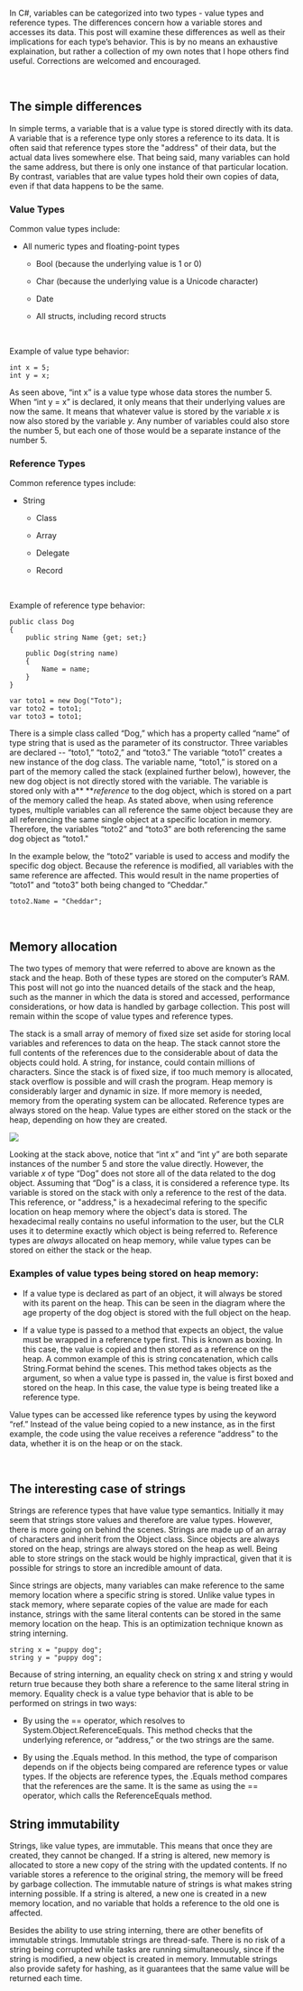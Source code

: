 In C\#, variables can be categorized into two types - value types and reference
types. The differences concern how a variable stores and accesses its data. This
post will examine these differences as well as their implications for each
type’s behavior. This is by no means an exhaustive explaination, but rather a
collection of my own notes that I hope others find useful. Corrections are
welcomed and encouraged.

 

The simple differences
----------------------

In simple terms, a variable that is a value type is stored directly with its
data. A variable that is a reference type only stores a reference to its data.
It is often said that reference types store the "address" of their data, but the
actual data lives somewhere else. That being said, many variables can hold the
same address, but there is only one instance of that particular location. By
contrast, variables that are value types hold their own copies of data, even if
that data happens to be the same.

### Value Types

Common value types include:

-   All numeric types and floating-point types

    -   Bool (because the underlying value is 1 or 0)

    -   Char (because the underlying value is a Unicode character)

    -   Date

    -   All structs, including record structs

 

Example of value type behavior:

~~~~~~~~~~~~~~~~~~~~~~~~~~~~~~~~~~~~~~~~~~~~~~~~~~~~~~~~~~~~~~~~~~~~~~~~~~~~~~~~
int x = 5;
int y = x;
~~~~~~~~~~~~~~~~~~~~~~~~~~~~~~~~~~~~~~~~~~~~~~~~~~~~~~~~~~~~~~~~~~~~~~~~~~~~~~~~

As seen above, “int x” is a value type whose data stores the number 5. When “int
y = x” is declared, it only means that their underlying values are now the same.
It means that whatever value is stored by the variable *x* is now also stored by
the variable *y*. Any number of variables could also store the number 5, but
each one of those would be a separate instance of the number 5.

### Reference Types

Common reference types include:

-   String

    -   Class

    -   Array

    -   Delegate

    -   Record

     

Example of reference type behavior:

~~~~~~~~~~~~~~~~~~~~~~~~~~~~~~~~~~~~~~~~~~~~~~~~~~~~~~~~~~~~~~~~~~~~~~~~~~~~~~~~
public class Dog
{
    public string Name {get; set;}

    public Dog(string name)
    {
        Name = name;
    }
}

var toto1 = new Dog("Toto");
var toto2 = toto1;
var toto3 = toto1;
~~~~~~~~~~~~~~~~~~~~~~~~~~~~~~~~~~~~~~~~~~~~~~~~~~~~~~~~~~~~~~~~~~~~~~~~~~~~~~~~

There is a simple class called “Dog,” which has a property called “name” of type
string that is used as the parameter of its constructor. Three variables are
declared -- “toto1,” “toto2,” and “toto3.” The variable “toto1” creates a new
instance of the dog class. The variable name, “toto1,” is stored on a part of
the memory called the stack (explained further below), however, the new dog
object is not directly stored with the variable. The variable is stored only
with a** ***reference* to the dog object, which is stored on a part of the
memory called the heap. As stated above, when using reference types, multiple
variables can all reference the same object because they are all referencing the
same single object at a specific location in memory. Therefore, the variables
“toto2” and “toto3” are both referencing the same dog object as “toto1."

In the example below, the “toto2” variable is used to access and modify the
specific dog object. Because the reference is modified, all variables with the
same reference are affected. This would result in the name properties of “toto1”
and “toto3” both being changed to “Cheddar.”

~~~~~~~~~~~~~~~~~~~~~~~~~~~~~~~~~~~~~~~~~~~~~~~~~~~~~~~~~~~~~~~~~~~~~~~~~~~~~~~~
toto2.Name = "Cheddar";
~~~~~~~~~~~~~~~~~~~~~~~~~~~~~~~~~~~~~~~~~~~~~~~~~~~~~~~~~~~~~~~~~~~~~~~~~~~~~~~~

 

Memory allocation
-----------------

The two types of memory that were referred to above are known as the stack and
the heap. Both of these types are stored on the computer’s RAM. This post will
not go into the nuanced details of the stack and the heap, such as the manner in
which the data is stored and accessed, performance considerations, or how data
is handled by garbage collection. This post will remain within the scope of
value types and reference types.

The stack is a small array of memory of fixed size set aside for storing local
variables and references to data on the heap. The stack cannot store the full
contents of the references due to the considerable about of data the objects
could hold. A string, for instance, could contain millions of characters.  Since
the stack is of fixed size, if too much memory is allocated, stack overflow is
possible and will crash the program. Heap memory is considerably larger and
dynamic in size. If more memory is needed, memory from the operating system can
be allocated. Reference types are always stored on the heap. Value types are
either stored on the stack or the heap, depending on how they are created.

![](../Downloads/smaller.jpg)

Looking at the stack above, notice that “int x” and “int y” are both separate
instances of the number 5 and store the value directly. However, the variable
*x* of type “Dog” does not store all of the data related to the dog object.
Assuming that “Dog” is a class, it is considered a reference type. Its variable
is stored on the stack with only a reference to the rest of the data. This
reference, or "address," is a hexadecimal refering to the specific location on
heap memory where the object's data is stored. The hexadecimal really contains
no useful information to the user, but the CLR uses it to determine exactly
which object is being referred to. Reference types are *always* allocated on
heap memory, while value types can be stored on either the stack or the heap.

### Examples of value types being stored on heap memory:

-   If a value type is declared as part of an object, it will always be stored
    with its parent on the heap. This can be seen in the diagram where the age
    property of the dog object is stored with the full object on the heap.

-   If a value type is passed to a method that expects an object, the value must
    be wrapped in a reference type first. This is known as boxing. In this case,
    the value is copied and then stored as a reference on the heap. A common
    example of this is string concatenation, which calls String.Format behind
    the scenes. This method takes objects as the argument, so when a value type
    is passed in, the value is first boxed and stored on the heap. In this case,
    the value type is being treated like a reference type.

Value types can be accessed like reference types by using the keyword “ref.”
Instead of the value being copied to a new instance, as in the first example,
the code using the value receives a reference “address” to the data, whether it
is on the heap or on the stack.

 

The interesting case of strings
-------------------------------

Strings are reference types that have value type semantics. Initially it may
seem that strings store values and therefore are value types. However, there is
more going on behind the scenes. Strings are made up of an array of characters
and inherit from the Object class. Since objects are always stored on the heap,
strings are always stored on the heap as well. Being able to store strings on
the stack would be highly impractical, given that it is possible for strings to
store an incredible amount of data.

Since strings are objects, many variables can make reference to the same memory
location where a specific string is stored. Unlike value types in stack memory,
where separate copies of the value are made for each instance, strings with the
same literal contents can be stored in the same memory location on the heap.
This is an optimization technique known as string interning.

~~~~~~~~~~~~~~~~~~~~~~~~~~~~~~~~~~~~~~~~~~~~~~~~~~~~~~~~~~~~~~~~~~~~~~~~~~~~~~~~
string x = "puppy dog";
string y = "puppy dog";
~~~~~~~~~~~~~~~~~~~~~~~~~~~~~~~~~~~~~~~~~~~~~~~~~~~~~~~~~~~~~~~~~~~~~~~~~~~~~~~~

Because of string interning, an equality check on string x and string y would
return true because they both share a reference to the same literal string in
memory. Equality check is a value type behavior that is able to be performed on
strings in two ways:

-   By using the == operator, which resolves to System.Object.ReferenceEquals.
    This method checks that the underlying reference, or “address,” or the two
    strings are the same.

-   By using the .Equals method. In this method, the type of comparison depends
    on if the objects being compared are reference types or value types. If the
    objects are reference types, the .Equals method compares that the references
    are the same. It is the same as using the == operator, which calls the
    ReferenceEquals method.

String immutability
-------------------

Strings, like value types, are immutable. This means that once they are created,
they cannot be changed. If a string is altered, new memory is allocated to store
a new copy of the string with the updated contents. If no variable stores a
reference to the original string, the memory will be freed by garbage
collection. The immutable nature of strings is what makes string interning
possible. If a string is altered, a new one is created in a new memory location,
and no variable that holds a reference to the old one is affected.

Besides the ability to use string interning, there are other benefits of
immutable strings. Immutable strings are thread-safe. There is no risk of a
string being corrupted while tasks are running simultaneously, since if the
string is modified, a new object is created in memory. Immutable strings also
provide safety for hashing, as it guarantees that the same value will be
returned each time.

 

 
